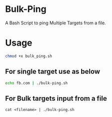 # Bulk-Ping
A Bash Script to ping Multiple Targets from a file.

# Usage 
```sh
chmod +x bulk_ping.sh
```
## For single target use as below
```sh
echo fb.com | ./bulk-ping.sh
```
## For Bulk targets input from a file
```
cat <filename> | ./bulk-ping.sh
```

